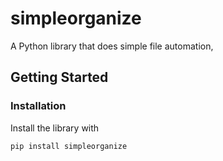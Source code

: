 # simpleorganize
A Python library that does simple file automation,

## Getting Started
### Installation
Install the library with

```pip install simpleorganize```
